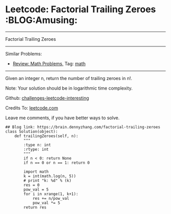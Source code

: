 # Leetcode: Factorial Trailing Zeroes     :BLOG:Amusing:


---

Factorial Trailing Zeroes  

---

Similar Problems:  
-   [Review: Math Problems,](https://brain.dennyzhang.com/review-math) Tag: [math](https://brain.dennyzhang.com/tag/math)

---

Given an integer n, return the number of trailing zeroes in n!.  

Note: Your solution should be in logarithmic time complexity.  

Github: [challenges-leetcode-interesting](https://github.com/DennyZhang/challenges-leetcode-interesting/tree/master/factorial-trailing-zeroes)  

Credits To: [leetcode.com](https://leetcode.com/problems/factorial-trailing-zeroes/description/)  

Leave me comments, if you have better ways to solve.  

    ## Blog link: https://brain.dennyzhang.com/factorial-trailing-zeroes
    class Solution(object):
        def trailingZeroes(self, n):
            """
            :type n: int
            :rtype: int
            """
            if n < 0: return None
            if n == 0 or n == 1: return 0
    
            import math
            k = int(math.log(n, 5))
            # print "k: %d" % (k)
            res = 0
            pow_val = 5
            for i in xrange(1, k+1):
                res += n/pow_val
                pow_val *= 5
            return res